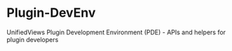 Plugin-DevEnv
=============

UnifiedViews Plugin Development Environment (PDE) - APIs and helpers for plugin developers
